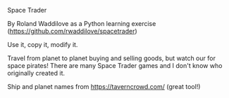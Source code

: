 Space Trader

By Roland Waddilove as a Python learning exercise (https://github.com/rwaddilove/spacetrader)

Use it, copy it, modify it.

Travel from planet to planet buying and selling goods, but watch our for space pirates! There are many Space Trader games and I don't know who originally created it.

Ship and planet names from https://taverncrowd.com/ (great tool!)
